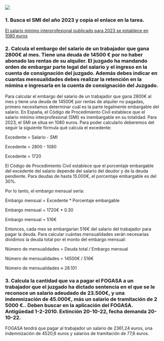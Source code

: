 
![]("https://www.bizneo.com/blog/wp-content/uploads/2023/06/Software-de-nomina.jpg")

### 1. Busca el SMI del año 2023 y copia el enlace en la tarea.

[El salario mínimo interprofesional publicado para 2023 se establece en 1080 euros](https://www.sepe.es/HomeSepe/gl/que-es-el-sepe/comunicacion-institucional/noticias/detalle-noticia.html?folder=/2023/Febrero/&detail=El-salario-minimo-interprofesional-publicado-para-2023-se-establece-en-1080-euros#:~:text=El%20salario%20m%C3%ADnimo%20interprofesional%20publicado%20para%202023%20se%20establece%20en%201.080%20euros,-15%20de%20febreiro&text=El%20BOE%20ha%20publicado%20el,los%2015.120%20euros%20brutos%20anuales.)

### 2. Calcula el embargo del salario de un trabajador que gana 2800€ al mes. Tiene una deuda de 14500 € por no haber abonado las rentas de su alquiler. El juzgado ha mandando orden de embargar parte legal del salario y el ingreso en la cuenta de consignación del juzgado. Además debes indicar en cuantas mensualidades debes realizar la retención en la nómina e ingresarla en la cuenta de consignación del Juzgado.

Para calcular el embargo del salario de un trabajador que gana 2800€ al mes y tiene una deuda de 14500€ por rentas de alquiler no pagadas, primero necesitamos determinar cuál es la parte legalmente embargable del salario.
En España, el Código de Procedimiento Civil establece que el salario mínimo interprofesional (SMI) es inembargable en su totalidad. Para 2023, el SMI se situa en 1080 euros.
Para poder calcularlo deberemos del seguir la siguiente fórmula qué calcula el excedente:

Excedente = Salario - SMI

Excedente = 2800 - 1080

Excedente = 1720

El Código de Procedimiento Civil establece que el porcentaje embargable del excedente del salario depende del salario del deudor y de la deuda pendiente. Para deudas de hasta 15.000€, el porcentaje embargable es del 30%.

Por lo tanto, el embargo mensual sería:

Embargo mensual = Excedente * Porcentaje embargable

Embargo mensual = 1720€ * 0.30

Embargo mensual = 516€

Entonces, cada mes se embargarían 516€ del salario del trabajador para pagar la deuda. Para calcular cuántas mensualidades serán necesarias dividimos la deuda total por el monto del embargo mensual:

Número de mensualidades = Deuda total / Embargo mensual

Número de mensualidades = 14500€ / 516€

Número de mensualidades ≈ 28.101

### 3. Calcula la cantidad que va a pagar el FOGASA a un trabajador que el juzgado ha dictado sentencia en el que se le reconoce un salario adeudado de 23.500€, y una indemnización de 45.000€, más un salario de tramitación de 2 5000 €.. Deben buscar en la aplicación del FOGASA. Antigüedad 1-2-2010. Extinción 20-10-22, fecha demanda 20-10-22. 

FOGASA tendrá que pagar al trabajador un salario de 2361,24 euros, una indemnización de 4520,6 euros y salarios de tramitación de 77,6 euros.


